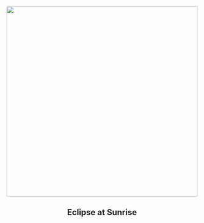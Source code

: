 
<p align="center"><img src="https://apod.nasa.gov/apod/image/2410/earliestsolareclipse1024.jpg" width="500" height="500"></p>
<h2 align="center"> Eclipse at Sunrise </h2>
